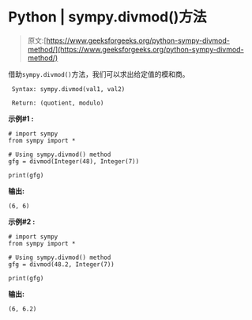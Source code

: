 # Python | sympy.divmod()方法

> 原文:[https://www.geeksforgeeks.org/python-sympy-divmod-method/](https://www.geeksforgeeks.org/python-sympy-divmod-method/)

借助`sympy.divmod()`方法，我们可以求出给定值的模和商。

```
 Syntax: sympy.divmod(val1, val2)

 Return: (quotient, modulo)

```

**示例#1 :**

```
# import sympy 
from sympy import *

# Using sympy.divmod() method 
gfg = divmod(Integer(48), Integer(7))

print(gfg)
```

**输出:**

```
(6, 6)
```

**示例#2 :**

```
# import sympy 
from sympy import *

# Using sympy.divmod() method 
gfg = divmod(48.2, Integer(7))

print(gfg)
```

**输出:**

```
(6, 6.2)
```
